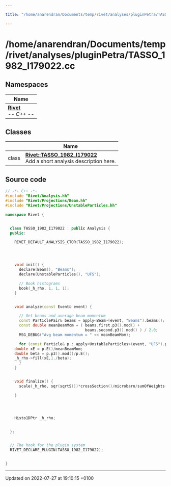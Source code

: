 ```yaml
---

title: "/home/anarendran/Documents/temp/rivet/analyses/pluginPetra/TASSO_1982_I179022.cc"

---
```


# /home/anarendran/Documents/temp/rivet/analyses/pluginPetra/TASSO_1982_I179022.cc



## Namespaces

| Name           |
| -------------- |
| **[Rivet](http://example.org/namespaces/namespacerivet/)** <br>-*- C++ -*-  |

## Classes

|                | Name           |
| -------------- | -------------- |
| class | **[Rivet::TASSO_1982_I179022](http://example.org/classes/classrivet_1_1tasso__1982__i179022/)** <br>Add a short analysis description here.  |




## Source code

```cpp
// -*- C++ -*-
#include "Rivet/Analysis.hh"
#include "Rivet/Projections/Beam.hh"
#include "Rivet/Projections/UnstableParticles.hh"

namespace Rivet {


  class TASSO_1982_I179022 : public Analysis {
  public:

    RIVET_DEFAULT_ANALYSIS_CTOR(TASSO_1982_I179022);




    void init() {
      declare(Beam(), "Beams");
      declare(UnstableParticles(), "UFS");

      // Book histograms
      book(_h_rho, 1, 1, 1);
    }


    void analyze(const Event& event) {

      // Get beams and average beam momentum
      const ParticlePair& beams = apply<Beam>(event, "Beams").beams();
      const double meanBeamMom = ( beams.first.p3().mod() +
                                   beams.second.p3().mod() ) / 2.0;
      MSG_DEBUG("Avg beam momentum = " << meanBeamMom);

      for (const Particle& p : apply<UnstableParticles>(event, "UFS").particles(Cuts::pid==113)) {
    double xE = p.E()/meanBeamMom;
    double beta = p.p3().mod()/p.E();
    _h_rho->fill(xE,1./beta);
      }
    }


    void finalize() {
      scale(_h_rho, sqr(sqrtS())*crossSection()/microbarn/sumOfWeights()); // norm to cross section

    }




    Histo1DPtr _h_rho;


  };


  // The hook for the plugin system
  RIVET_DECLARE_PLUGIN(TASSO_1982_I179022);


}
```


-------------------------------

Updated on 2022-07-27 at 19:10:15 +0100

